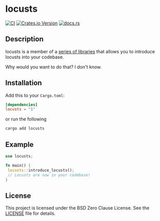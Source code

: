 # locusts

[![CI](https://github.com/locusts-r-us/locusts/actions/workflows/rust.yml/badge.svg)](https://github.com/locusts-r-us/locusts/actions/workflows/rust.yml)
[![Crates.io Version](https://img.shields.io/crates/v/locusts?logo=rust)](https://crates.io/crates/locusts)
[![docs.rs](https://img.shields.io/docsrs/locusts?logo=docsdotrs)](https://docs.rs/locusts)

## Description

locusts is a member of a [series of libraries](https://github.com/locusts-r-us/locusts) that allows you to introduce locusts into your codebase.

Why would you want to do that? I don't know.

## Installation

Add this to your `Cargo.toml`:

```toml
[dependencies]
locusts = "1"
```

or run the following

```sh
cargo add locusts
```

## Example

```rust
use locusts;

fn main() {
 locusts::introduce_locusts();
 // Locusts are now in your codebase!
}
```

## License

This project is licensed under the BSD Zero Clause License. See the [LICENSE](https://github.com/locusts-r-us/locusts/blob/master/LICENSE) file for details.
